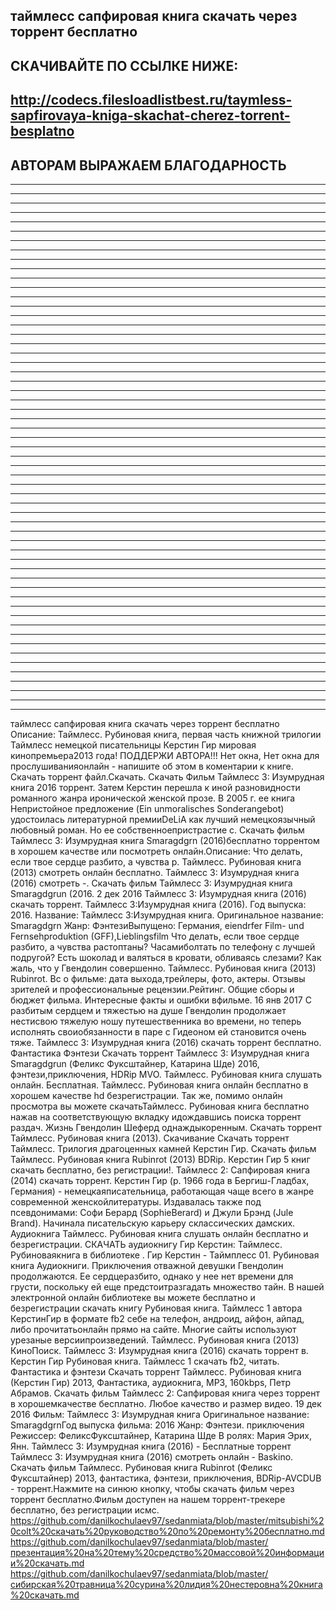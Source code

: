 таймлесс сапфировая книга скачать через торрент бесплатно
--------------------------------------------------
СКАЧИВАЙТЕ ПО ССЫЛКЕ НИЖЕ:
--------------------------------------------------
http://codecs.filesloadlistbest.ru/taymless-sapfirovaya-kniga-skachat-cherez-torrent-besplatno
--------------------------------------------------
АВТОРАМ ВЫРАЖАЕМ БЛАГОДАРНОСТЬ
--------------------------------------------------
--------------------------------------------------
--------------------------------------------------
--------------------------------------------------
--------------------------------------------------
--------------------------------------------------
--------------------------------------------------
--------------------------------------------------
--------------------------------------------------
--------------------------------------------------
--------------------------------------------------
--------------------------------------------------
--------------------------------------------------
--------------------------------------------------
--------------------------------------------------
--------------------------------------------------
--------------------------------------------------
--------------------------------------------------
--------------------------------------------------
--------------------------------------------------
--------------------------------------------------
--------------------------------------------------
--------------------------------------------------
--------------------------------------------------
--------------------------------------------------
--------------------------------------------------
--------------------------------------------------
--------------------------------------------------
--------------------------------------------------
--------------------------------------------------
--------------------------------------------------
--------------------------------------------------
--------------------------------------------------
--------------------------------------------------
--------------------------------------------------
--------------------------------------------------
--------------------------------------------------
--------------------------------------------------
--------------------------------------------------
--------------------------------------------------
--------------------------------------------------
--------------------------------------------------
--------------------------------------------------
--------------------------------------------------
--------------------------------------------------
--------------------------------------------------
--------------------------------------------------
--------------------------------------------------
--------------------------------------------------
--------------------------------------------------
--------------------------------------------------
--------------------------------------------------
--------------------------------------------------
--------------------------------------------------
--------------------------------------------------
--------------------------------------------------
--------------------------------------------------
--------------------------------------------------
таймлесс сапфировая книга скачать через торрент бесплатно Описание: Таймлесс. Рубиновая книга, первая часть книжной трилогии Таймлесс немецкой писательницы Керстин Гир  мировая кинопремьера2013 года!  ПОДДЕРЖИ АВТОРА!!! Нет окна, Нет окна для прослушиванияонлайн - напишите об этом в коментарии к книге. Скачать торрент файл.Скачать. Скачать Фильм Таймлесс 3: Изумрудная книга 2016 торрент. Затем Керстин перешла к иной разновидности романного жанра иронической женской прозе. В 2005 г. ее книга Непристойное предложение (Ein unmoralisches Sonderangebot) удостоилась литературной премииDeLiA как лучший немецкоязычный любовный роман. Но ее собственноепристрастие с. Скачать фильм Таймлесс 3: Изумрудная книга  Smaragdgrn (2016)бесплатно торрентом в хорошем качестве или посмотреть онлайн.Описание: Что делать, если твое сердце разбито, а чувства р. Таймлесс. Рубиновая книга (2013) смотреть онлайн бесплатно. Таймлесс 3: Изумрудная книга (2016) смотреть  -. Скачать фильм Таймлесс 3: Изумрудная книга  Smaragdgrun (2016. 2 дек 2016  Таймлесс 3: Изумрудная книга (2016) скачать торрент. Таймлесс 3:Изумрудная книга (2016). Год выпуска: 2016. Название: Таймлесс 3:Изумрудная книга. Оригинальное название: Smaragdgrn Жанр: ФэнтезиВыпущено: Германия, eiendrfer Film- und Fernsehproduktion (GFF),Lieblingsfilm
Что делать, если твое сердце разбито, а чувства растоптаны? Часамиболтать по телефону с лучшей подругой? Есть шоколад и валяться в кровати, обливаясь слезами? Как жаль, что у Гвендолин совершенно. Таймлесс. Рубиновая книга (2013)  Rubinrot. Вс о фильме: дата выхода,трейлеры, фото, актеры. Отзывы зрителей и профессиональные рецензии.Рейтинг. Общие сборы и бюджет фильма. Интересные факты и ошибки вфильме. 16 янв 2017  С разбитым сердцем и тяжестью на душе Гвендолин продолжает нестисвою тяжелую ношу путешественника во времени, но теперь исполнять своиобязанности в паре с Гидеоном ей становится очень тяже. Таймлесс 3: Изумрудная книга (2016) скачать торрент бесплатно. Фантастика  Фэнтези  Скачать торрент Таймлесс 3: Изумрудная книга Smaragdgrun (Феликс Фуксштайнер, Катарина Шде) 2016, фэнтези,приключения, HDRip MVO. Таймлесс. Рубиновая книга слушать онлайн. Бесплатная. Таймлесс. Рубиновая книга онлайн бесплатно в хорошем качестве hd безрегистрации. Так же, помимо онлайн просмотра вы можете скачатьТаймлесс. Рубиновая книга бесплатно нажав на соответствующую вкладку идождавшись поиска торрент раздач. Жизнь Гвендолин Шеферд однаждыкоренным. Скачать торрент Таймлесс. Рубиновая книга (2013). Скачивание
Скачать торрент Таймлесс. Трилогия драгоценных камней Керстин Гир. Скачать фильм Таймлесс. Рубиновая книга  Rubinrot (2013) BDRip. Керстин Гир  5 книг скачать бесплатно, без регистрации!. Таймлесс 2: Сапфировая книга (2014) скачать торрент. Керстин Гир (р. 1966 года в Бергиш-Гладбах, Германия) - немецкаяписательница, работающая чаще всего в жанре современной женскойлитературы. Издавалась также под псевдонимами: Софи Берард (SophieBerard) и Джули Брэнд (Jule Brand). Начинала писательскую карьеру склассических дамских. Аудиокнига Таймлесс. Рубиновая книга слушать онлайн бесплатно и безрегистрации.  СКАЧАТЬ аудиокнигу Гир Керстин: Таймлесс. Рубиноваякнига в библиотеке . Гир Керстин - Таймплесс 01. Рубиновая книга  Аудиокниги. Приключения отважной девушки Гвендолин продолжаются. Ее сердцеразбито, однако у нее нет времени для грусти, поскольку ей еще предстоитразгадать множество тайн.
В нашей электронной онлайн библиотеке вы можете бесплатно и безрегистрации скачать книгу Рубиновая книга. Таймлесс 1 автора КерстинГир в формате fb2 себе на телефон, андроид, айфон, айпад, либо прочитатьонлайн прямо на сайте. Многие сайты используют урезаные версиипроизведений. Таймлесс. Рубиновая книга (2013)  КиноПоиск. Таймлесс 3: Изумрудная книга (2016) скачать торрент в. Керстин Гир Рубиновая книга. Таймлесс 1  скачать fb2, читать. Фантастика и фэнтези  Скачать торрент Таймлесс. Рубиновая книга (Керстин Гир) 2013, Фантастика, аудиокнига, MP3, 160kbps, Петр Абрамов. Скачать фильм Таймлесс 2: Сапфировая книга через торрент в хорошемкачестве бесплатно. Любое качество и размер видео. 19 дек 2016  Фильм: Таймлесс 3: Изумрудная книга Оригинальное название: SmaragdgrnГод выпуска фильма: 2016 Жанр: Фэнтези. приключения Режиссер: ФеликсФуксштайнер, Катарина Шде В ролях: Мария Эрих, Янн. Таймлесс 3: Изумрудная книга (2016) - Бесплатные торрент
Таймлесс 3: Изумрудная книга (2016) смотреть онлайн  - Baskino. Скачать фильм Таймлесс. Рубиновая книга  Rubinrot (Феликс Фуксштайнер) 2013, фантастика, фэнтези, приключения, BDRip-AVCDUB - торрент.Нажмите на синюю кнопку, чтобы скачать фильм через торрент бесплатно.Фильм доступен на нашем торрент-трекере бесплатно, без регистрации исмс.
https://github.com/danilkochulaev97/sedanmiata/blob/master/mitsubishi%20colt%20скачать%20руководство%20по%20ремонту%20бесплатно.md
https://github.com/danilkochulaev97/sedanmiata/blob/master/презентация%20на%20тему%20средство%20массовой%20информации%20скачать.md
https://github.com/danilkochulaev97/sedanmiata/blob/master/сибирская%20травница%20сурина%20лидия%20нестеровна%20книга%20скачать.md